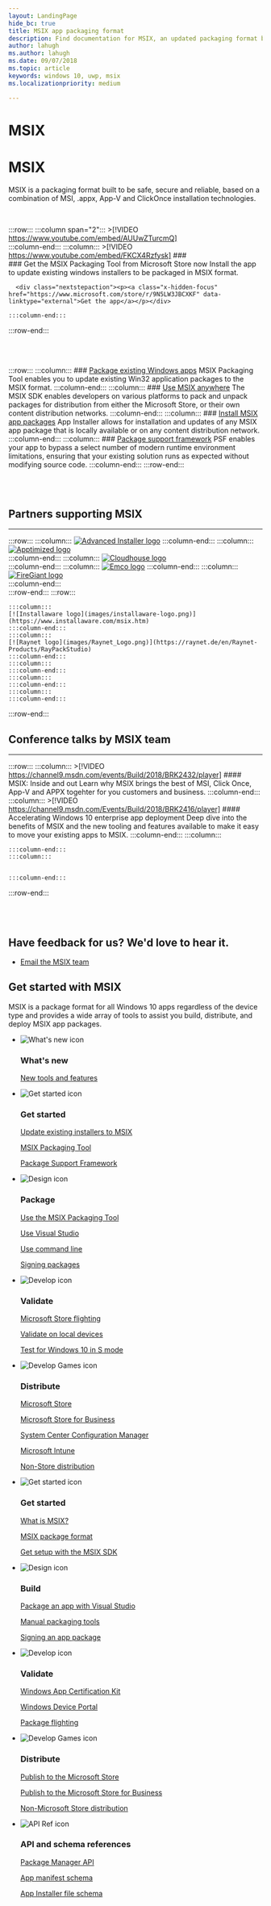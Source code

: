 ```yaml
---
layout: LandingPage
hide_bc: true
title: MSIX app packaging format
description: Find documentation for MSIX, an updated packaging format built to be safe, secure and reliable that is a combination of MSI, .appx, App-V and ClickOnce installation technologies. 
author: lahugh
ms.author: lahugh
ms.date: 09/07/2018
ms.topic: article
keywords: windows 10, uwp, msix
ms.localizationpriority: medium

---
```

<!-- 
<div style="background-color: black; padding-top: 20px; padding-bottom: 20px; margin-bottom: 40px;">
    <iframe width="560" height="315" src="https://www.youtube.com/embed/AUUwZTurcmQ" frameborder="0" allow="autoplay; encrypted-media" allowfullscreen></iframe>
</div>
 -->

<!-- 
 keep the double title - it seems to work. if you remove one then it disppears from page
 -->

# MSIX
# MSIX
MSIX is a packaging format built to be safe, secure and reliable, based on a combination of MSI, .appx, App-V and ClickOnce installation technologies. 

<br>


 :::row:::
    :::column span="2":::
        >[!VIDEO https://www.youtube.com/embed/AUUwZTurcmQ]       
    :::column-end:::
    :::column:::
          >[!VIDEO https://www.youtube.com/embed/FKCX4Rzfysk] 
        ###     
	### Get the MSIX Packaging Tool from Microsoft Store now
          Install the app to update existing windows installers to be packaged in MSIX format.  

      <div class="nextstepaction"><p><a class="x-hidden-focus" href="https://www.microsoft.com/store/r/9N5LW3JBCXKF" data-linktype="external">Get the app</a></p></div>
      
    :::column-end:::
:::row-end:::


<br>
<br>

:::row:::
    :::column:::
        ### [Package existing Windows apps](mpt-overview.md)
        MSIX Packaging Tool enables you to update existing Win32 application packages to the MSIX format.
    :::column-end:::
    :::column:::
        ### [Use MSIX anywhere](msix-sdk-overview.md)
		The MSIX SDK enables developers on various platforms to pack and unpack packages for distribution from either the Microsoft Store, or their own content distribution networks.
    :::column-end:::
        :::column:::
        ### [Install MSIX app packages](/windows/uwp/packaging/appinstaller-root?context=/windows/msix/render)
        App Installer allows for installation and updates of any MSIX app package that is locally available or on any content distribution network.
    :::column-end:::
    :::column:::
		### [Package support framework](package-support-framework-overview.md)
		PSF enables your app to bypass a select number of modern runtime environment limitations, ensuring that your existing solution runs as expected without modifying source code.
    :::column-end:::
:::row-end:::

<br>
<br>

## Partners supporting MSIX
***
:::row:::
    :::column:::
    [![Advanced Installer logo](images/AdvancedInstaller_Logo.png)](https://www.advancedinstaller.com/desktop-bridge)
    :::column-end:::
    :::column:::
     [![Apptimized logo](images/Apptimized_Logo.png)](https://www.apptimized.com/solutions/)  
    :::column-end:::
    :::column:::
	[![Cloudhouse logo](images/CloudHouse_Logo.png)](https://cloudhouse.com/msixpr)     
	:::column-end:::
    :::column:::
	[![Emco logo](images/EMCO_Software_Logo.png)](https://emcosoftware.com/msi-package-builder)
	 :::column-end:::
	:::column:::
	[![FireGiant logo](images/FireGiant_Logo.png)](https://www.firegiant.com/)     
	:::column-end:::  
:::row-end:::
:::row:::

	:::column:::
	[![Installaware logo](images/installaware-logo.png)](https://www.installaware.com/msix.htm)     
	:::column-end:::
    :::column:::
	[![Raynet logo](images/Raynet_Logo.png)](https://raynet.de/en/Raynet-Products/RayPackStudio)
	:::column-end:::
	:::column:::
	:::column-end:::
	:::column:::
    :::column-end:::
	:::column:::
	:::column-end:::
:::row-end:::


## Conference talks by MSIX team
***

:::row:::
    :::column:::
	>[!VIDEO https://channel9.msdn.com/events/Build/2018/BRK2432/player]
        #### MSIX: Inside and out
        Learn why MSIX brings the best of MSI, Click Once, App-V and APPX togehter for you customers and business. 
    :::column-end:::
    :::column:::
	  >[!VIDEO https://channel9.msdn.com/Events/Build/2018/BRK2416/player] 
        #### Accelerating Windows 10 enterprise app deployment
		 Deep dive into the benefits of MSIX and the new tooling and features available to make it easy to move your existing apps to MSIX. 
    :::column-end:::
        :::column:::

    :::column-end:::
    :::column:::
   

    :::column-end:::
:::row-end:::


       
<br>
<br>

<div class="container centered pageFooter">
    <h2>Have feedback for us? We'd love to hear it.</h2>
    <ul class="links">
        <li>
            <a href="mailto:MSIXWebsiteFeedback@service.microsoft.com" data-linktype="external">
                Email the MSIX team
            </a>
        </li>
    </ul>
</div>
<a name="get-started"></a>
<div class="container">
    <h2>Get started with MSIX</h2>
    <p>MSIX is a package format for all Windows 10 apps regardless of the device type and provides a wide array of tools to assist you build, distribute, and deploy MSIX app packages.</p>
    <ul class="cardsF">
        <li>
            <div class="cardSize">
                <div class="cardPadding">
                    <div class="card">
                        <div class="cardImageOuter">
                            <div class="cardImage">
                                <img src="/media/common/i_whats-new.svg" alt="What's new icon" />
                            </div>
                        </div>
                        <div class="cardText">
                            <h3>What's new</h3>
                            <p>
                                <a href="/windows/msix/mpt-overview">New tools and features</a>
                            </p>                                            
                        </div>
                    </div>
                </div>
            </div>
        </li>
        <li>
            <div class="cardSize">
                <div class="cardPadding">
                    <div class="card">
                        <div class="cardImageOuter">
                            <div class="cardImage">
                                <img src="/media/common/i_get-started.svg" alt="Get started icon" />
                            </div>
                        </div>
                        <div class="cardText">
                            <h3>Get started</h3>
                            <p>
                                <a href="/windows/msix/mpt/create-app-package-msi-vm">Update existing installers to MSIX</a>
                            </p>
                            <p>
                                <a href="/windows/msix/mpt-overview">MSIX Packaging Tool</a>
                            </p>
                            <p>
                                <a href="/windows/msix/package-support-framework-overview">Package Support Framework</a>
                            </p>
                        </div>
                    </div>
                </div>
            </div>
        </li>
        <li>
            <div class="cardSize">
                <div class="cardPadding">
                    <div class="card">
                        <div class="cardImageOuter">
                            <div class="cardImage">
                                <img src="/media/common/i_management.svg" alt="Design icon" />
                            </div>
                        </div>
                        <div class="cardText">
                            <h3>Package</h3>
                            <p>
                                <a href="/windows/msix/mpt-overview">Use the MSIX Packaging Tool</a>
                            </p>
                            <p>
                                <a href="/cpp/windows/desktop-applications-visual-cpp?context=/windows/msix/render">Use Visual Studio</a>
                            </p>
                            <p>
                                <a href="/MPT/package-conversion-cli">Use command line</a>
                            </p>
                            <p>
                                <a href="/windows/uwp/packaging/sign-app-package-using-signtool?context=/windows/msix/render">Signing packages</a>
                            </p>
                        </div>
                    </div>
                </div>
            </div>
        </li>
        <li>
            <div class="cardSize">
                <div class="cardPadding">
                    <div class="card">
                        <div class="cardImageOuter">
                            <div class="cardImage">
                                <img src="/media/common/i_code-edit.svg" alt="Develop icon" />
                            </div>
                        </div>
                        <div class="cardText">
                            <h3>Validate</h3>
                            <p>
                                <a href="/windows/uwp/publish/package-flights?context=/windows/msix/render">Microsoft Store flighting</a>
                            </p>
                            <p>
                                <a href="/windows/uwp/packaging/appinstaller-root?context=/windows/msix/render">Validate on local devices</a>
                            </p>
                            <p>
                                <a href="/windows/uwp/porting/desktop-to-uwp-test-windows-s?context=/windows/msix/render">Test for Windows 10 in S mode</a>
                            </p>
                        </div>
                    </div>
                </div>
            </div>
        </li>
        <li>
            <div class="cardSize">
                <div class="cardPadding">
                    <div class="card">
                        <div class="cardImageOuter">
                            <div class="cardImage">
                                <img src="/media/common/i_build.svg" alt="Develop Games icon" />
                            </div>
                        </div>
                        <div class="cardText">
                            <h3>Distribute</h3>
                            <p>
                                <a href="/windows/uwp/publish/app-submissions?context=/windows/msix/render">Microsoft Store</a>
                            </p>
                            <p>
                                <a href="/windows/uwp/publish/distribute-lob-apps-to-enterprises?context=/windows/msix/render">Microsoft Store for Business</a>
                            </p>
                            <p>
                                <a href="/sccm/apps/understand/introduction-to-application-management?context=/windows/msix/render">System Center Configuration Manager</a>
                            </p>
                            <p>
                                <a href="/intune/introduction-intune?context=/windows/msix/render">Microsoft Intune</a>
                            </p>
                            <p>
                                <a href="/windows/uwp/packaging/appinstaller-root?context=/windows/msix/render">Non-Store distribution</a>
                            </p>
                        </div>
                    </div>
                </div>
            </div>
        </li>
    </ul>
    <ul class="cardsF">
        <li>
            <div class="cardSize">
                <div class="cardPadding">
                    <div class="card">
                        <div class="cardImageOuter">
                            <div class="cardImage">
                                <img src="/media/common/i_get-started.svg" alt="Get started icon" />
                            </div>
                        </div>
                        <div class="cardText">
                            <h3>Get started</h3>
                            <p>
                                <a href="">What is MSIX?</a>
                            </p>
                            <p>
                                <a href="">MSIX package format</a>
                            </p>
                            <p>
                                <a href="msix-sdk-overview">Get setup with the MSIX SDK</a>
                            </p>
                        </div>
                    </div>
                </div>
            </div>
        </li>
        <li>
            <div class="cardSize">
                <div class="cardPadding">
                    <div class="card">
                        <div class="cardImageOuter">
                            <div class="cardImage">
                                <img src="/media/common/i_management.svg" alt="Design icon" />
                            </div>
                        </div>
                        <div class="cardText">
                            <h3>Build</h3>
                            <p>
                                <a href="/windows/uwp/packaging/packaging-uwp-apps?context=/windows/msix/render">Package an app with Visual Studio</a>
                            </p>
                            <p>
                                <a href="/windows/uwp/packaging/manual-packaging-root?context=/windows/msix/render">Manual packaging tools</a>
                            </p>
                            <p>
                                <a href="/windows/uwp/packaging/sign-app-package-using-signtool?context=/windows/msix/render">Signing an app package</a>
                            </p>
                        </div>
                    </div>
                </div>
            </div>
        </li>
        <li>
            <div class="cardSize">
                <div class="cardPadding">
                    <div class="card">
                        <div class="cardImageOuter">
                            <div class="cardImage">
                                <img src="/media/common/i_code-edit.svg" alt="Develop icon" />
                            </div>
                        </div>
                        <div class="cardText">
                            <h3>Validate</h3>
                            <p>
                                <a href="/windows/uwp/debug-test-perf/windows-app-certification-kit?context=/windows/msix/render">Windows App Certification Kit</a>
                            </p>
                            <p>
                                <a href="/windows/uwp/debug-test-perf/device-portal?context=/windows/msix/render">Windows Device Portal</a>
                            </p>
                            <p>
                                <a href="/windows/uwp/publish/package-flights?context=/windows/msix/render">Package flighting</a>
                            </p>
                        </div>
                    </div>
                </div>
            </div>
        </li>
        <li>
            <div class="cardSize">
                <div class="cardPadding">
                    <div class="card">
                        <div class="cardImageOuter">
                            <div class="cardImage">
                                <img src="/media/common/i_build.svg" alt="Develop Games icon" />
                            </div>
                        </div>
                        <div class="cardText">
                            <h3>Distribute</h3>
                            <p>
                                <a href="/windows/uwp/publish/?context=/windows/msix/render">Publish to the Microsoft Store</a>
                            </p>
                            <p>
                                <a href="/windows/uwp/publish/distribute-lob-apps-to-enterprises?context=/windows/msix/render">Publish to the Microsoft Store for Business</a>
                            </p>
                            <p>
                                <a href="/windows/uwp/packaging/appinstaller-root?context=/windows/msix/render">Non-Microsoft Store distribution</a>
                            </p>
                        </div>
                    </div>
                </div>
            </div>
        </li>
        <li>
            <div class="cardSize">
                <div class="cardPadding">
                    <div class="card">
                        <div class="cardImageOuter">
                            <div class="cardImage">
                                <img src="/media/common/i_api-reference.svg" alt="API Ref icon" />
                            </div>
                        </div>
                        <div class="cardText">
                            <h3>API and schema references</h3>
                            <p>
                                <a href="/uwp/api/windows.management.deployment?context=/windows/msix/render">Package Manager API</a>
                            </p>
                            <p>
                                <a href="/uwp/schemas/appxpackage/appx-package-manifest?context=/windows/msix/render">App manifest schema</a>
                            </p>
                            <p>
                                <a href="/uwp/schemas/appinstallerschema/schema-root?context=/windows/msix/render">App Installer file schema</a>
                            </p>
                        </div>
                    </div>
                </div>
            </div>
        </li>
    </ul>
</div>
<!--
 <div class="container centered pageFooter">
        <h2>Keep in touch with us</h2>
        <ul class="links">
           <li>
                <a href="https://techcommunity.microsoft.com/t5/MSIX/ct-p/MSIX">
                    MSIX tech community
                </a>
            </li>
            <li>
                <a href="https://github.com/Microsoft/MSIX-PackageSupportFramework/issues">
                    Package Support Framework
                </a>
            </li>
            <li>
                <a href="https://github.com/Microsoft/msix-packaging/issues">
                    MSIX SDK
                </a>
            </li>
            <li>
                <a href="https://twitter.com/#!/search/realtime/%23msix">
                    Twitter
                </a>
            </li>
            
        </ul>
		</div>
-->
